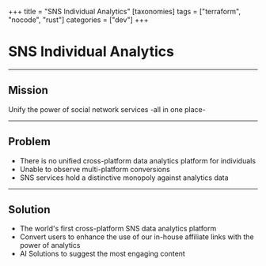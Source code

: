 +++
title = "SNS Individual Analytics"
[taxonomies]
tags = ["terraform", "nocode", "rust"]
categories = ["dev"]
+++

# SNS Individual Analytics

---

## Mission

Unify the power of social network services -all in one place-

---

## Problem

- There is no unified cross-platform data analytics platform for individuals
- Unable to observe multi-platform conversions
- SNS services hold a distinctive monopoly against analytics data

---

## Solution

- The world's first cross-platform SNS data analytics platform
- Convert users to enhance the use of our in-house affiliate links with the power of analytics
- AI Solutions to suggest the most engaging content
